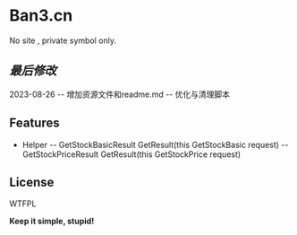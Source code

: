 ﻿# Ban3.cn
No site , private symbol only.

## _最后修改_
2023-08-26
-- 增加资源文件和readme.md
-- 优化与清理脚本

## Features

- Helper
-- GetStockBasicResult GetResult(this GetStockBasic request)
-- GetStockPriceResult GetResult(this GetStockPrice request)

## License

WTFPL

**Keep it simple, stupid!**